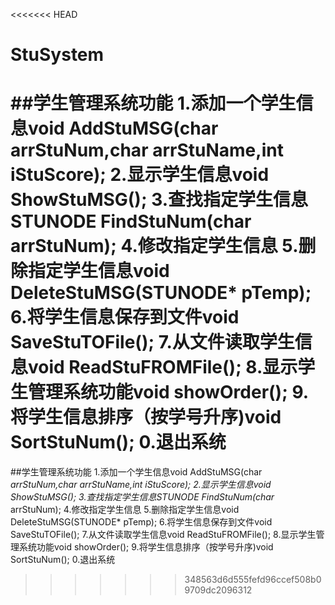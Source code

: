<<<<<<< HEAD
# StuSystem
##学生管理系统功能 
1.添加一个学生信息void AddStuMSG(char arrStuNum,char arrStuName,int iStuScore); 
2.显示学生信息void ShowStuMSG(); 
3.查找指定学生信息STUNODE FindStuNum(char arrStuNum); 
4.修改指定学生信息 
5.删除指定学生信息void DeleteStuMSG(STUNODE* pTemp); 
6.将学生信息保存到文件void SaveStuTOFile(); 
7.从文件读取学生信息void ReadStuFROMFile(); 
8.显示学生管理系统功能void showOrder(); 
9.将学生信息排序（按学号升序)void SortStuNum(); 
0.退出系统
=======

##学生管理系统功能
1.添加一个学生信息void AddStuMSG(char *arrStuNum,char *arrStuName,int iStuScore);
2.显示学生信息void ShowStuMSG();
3.查找指定学生信息STUNODE* FindStuNum(char* arrStuNum);
4.修改指定学生信息
5.删除指定学生信息void DeleteStuMSG(STUNODE* pTemp);
6.将学生信息保存到文件void SaveStuTOFile();
7.从文件读取学生信息void ReadStuFROMFile();
8.显示学生管理系统功能void showOrder();
9.将学生信息排序（按学号升序)void SortStuNum();
0.退出系统
>>>>>>> 348563d6d555fefd96ccef508b09709dc2096312
